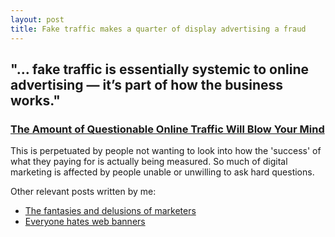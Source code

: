 ```yaml
---
layout: post
title: Fake traffic makes a quarter of display advertising a fraud
---
```


## "... fake traffic is essentially systemic to online advertising — it’s part of how the business works."

### [The Amount of Questionable Online Traffic Will Blow Your Mind](http://www.adweek.com/news/technology/amount-questionable-online-traffic-will-blow-your-mind-153083)

This is perpetuated by people not wanting to look into how the 'success' of what they paying for is actually being measured. So much of digital marketing is affected by people unable or unwilling to ask hard questions.

Other relevant posts written by me:

* [The fantasies and delusions of marketers](http://markhigginson.co.uk/2013/05/20/the-fantasises-and-delusions-of-marketers/)
* [Everyone hates web banners](http://markhigginson.co.uk/2012/08/02/everyone-hates-web-banners/)
